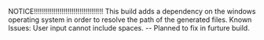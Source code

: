 NOTICE!!!!!!!!!!!!!!!!!!!!!!!!!!!!!!!!!!!
This build adds a dependency on the windows operating system in order to resolve the path of the generated files.
Known Issues:
User input cannot include spaces. -- Planned to fix in furture build. 
